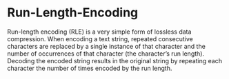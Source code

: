 # Run-Length-Encoding
Run-length encoding (RLE) is a very simple form of lossless data compression. When encoding a text string, repeated consecutive characters are replaced by a single instance of that character and the number of occurrences of that character (the character’s run length). Decoding the encoded string results in the original string by repeating each character the number of times encoded by the run length.
